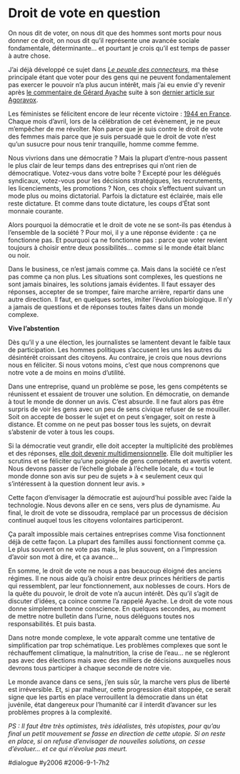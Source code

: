 # Droit de vote en question

On nous dit de voter, on nous dit que des hommes sont morts pour nous donner ce droit, on nous dit qu’il représente une avancée sociale fondamentale, déterminante… et pourtant je crois qu’il est temps de passer à autre chose.

J’ai déjà développé ce sujet dans [*Le peuple des connecteurs*](http://www.tcrouzet.com), ma thèse principale étant que voter pour des gens qui ne peuvent fondamentalement pas exercer le pouvoir n’a plus aucun intérêt, mais j’ai eu envie d’y revenir après [le commentaire de Gérard Ayache](http://www.agoravox.fr/article.php3?id_article=12813#commentaire142431) suite à son [dernier article sur Agoravox](http://www.agoravox.fr/article.php3?id_article=1281).

Les féministes se félicitent encore de leur récente victoire : [1944 en France](http://www.journee-de-la-femme.com/historique-acces-droit-de-vote-des-femmes.htm). Chaque mois d’avril, lors de la célébration de cet évènement, je ne peux m’empêcher de me révolter. Non parce que je suis contre le droit de vote des femmes mais parce que je suis persuadé que le droit de vote n’est qu’un susucre pour nous tenir tranquille, homme comme femme.

Nous vivrions dans une démocratie ? Mais la plupart d’entre-nous passent le plus clair de leur temps dans des entreprises qui n’ont rien de démocratique. Votez-vous dans votre boîte ? Excepté pour les délégués syndicaux, votez-vous pour les décisions stratégiques, les recrutements, les licenciements, les promotions ? Non, ces choix s’effectuent suivant un mode plus ou moins dictatorial. Parfois la dictature est éclairée, mais elle reste dictature. Et comme dans toute dictature, les coups d’État sont monnaie courante.

Alors pourquoi la démocratie et le droit de vote ne se sont-ils pas étendus à l’ensemble de la société ? Pour moi, il y a une réponse évidente : ça ne fonctionne pas. Et pourquoi ça ne fonctionne pas : parce que voter revient toujours à choisir entre deux possibilités… comme si le monde était blanc ou noir.

Dans le business, ce n’est jamais comme ça. Mais dans la société ce n’est pas comme ça non plus. Les situations sont complexes, les questions ne sont jamais binaires, les solutions jamais évidentes. Il faut essayer des réponses, accepter de se tromper, faire marche arrière, repartir dans une autre direction. Il faut, en quelques sortes, imiter l’évolution biologique. Il n’y a jamais de questions et de réponses toutes faites dans un monde complexe.

**Vive l’abstention**

Dès qu’il y a une élection, les journalistes se lamentent devant le faible taux de participation. Les hommes politiques s’accusent les uns les autres du désintérêt croissant des citoyens. Au contraire, je crois que nous devrions nous en féliciter. Si nous votons moins, c’est que nous comprenons que notre vote a de moins en moins d’utilité.

Dans une entreprise, quand un problème se pose, les gens compétents se réunissent et essaient de trouver une solution. En démocratie, on demande à tout le monde de donner un avis. C’est absurde. Il ne faut alors pas être surpris de voir les gens avec un peu de sens civique refuser de se mouiller. Soit on accepte de bosser le sujet et on peut s’engager, soit on reste à distance. Et comme on ne peut pas bosser tous les sujets, on devrait s’abstenir de voter à tous les coups.

Si la démocratie veut grandir, elle doit accepter la multiplicité des problèmes et des réponses, [elle doit devenir multidimensionnelle](../7/de-la-gauche-a-la-droite.md). Elle doit multiplier les scrutins et se féliciter qu’une poignée de gens compétents et avertis votent. Nous devons passer de l’échelle globale à l’échelle locale, du « tout le monde donne son avis sur peu de sujets » à « seulement ceux qui s’intéressent à la question donnent leur avis. »

Cette façon d’envisager la démocratie est aujourd’hui possible avec l’aide la technologie. Nous devons aller en ce sens, vers plus de dynamisme. Au final, le droit de vote se dissoudra, remplacé par un processus de décision continuel auquel tous les citoyens volontaires participeront.

Ça paraît impossible mais certaines entreprises comme Visa fonctionnent déjà de cette façon. La plupart des familles aussi fonctionnent comme ça. Le plus souvent on ne vote pas mais, le plus souvent, on a l’impression d’avoir son mot à dire, et ça avance…

En somme, le droit de vote ne nous a pas beaucoup éloigné des anciens régimes. Il ne nous aide qu’à choisir entre deux princes héritiers de partis qui ressemblent, par leur fonctionnement, aux noblesses de cours. Hors de la quête du pouvoir, le droit de vote n’a aucun intérêt. Dès qu’il s’agit de discuter d’idées, ça coince comme l’a rappelé Ayache. Le droit de vote nous donne simplement bonne conscience. En quelques secondes, au moment de mettre notre bulletin dans l’urne, nous déléguons toutes nos responsabilités. Et puis basta.

Dans notre monde complexe, le vote apparaît comme une tentative de simplification par trop schématique. Les problèmes complexes que sont le réchauffement climatique, la malnutrition, la crise de l’eau… ne se régleront pas avec des élections mais avec des milliers de décisions auxquelles nous devrons tous participer à chaque seconde de notre vie.

Le monde avance dans ce sens, j’en suis sûr, la marche vers plus de liberté est irréversible. Et, si par malheur, cette progression était stoppée, ce serait signe que les partis en place verrouillent la démocratie dans un état juvénile, état dangereux pour l’humanité car il interdit d’avancer sur les problèmes propres à la complexité.

*PS : Il faut être très optimistes, très idéalistes, très utopistes, pour qu’au final un petit mouvement se fasse en direction de cette utopie. Si on reste en place, si on refuse d’envisager de nouvelles solutions, on cesse d’évoluer… et ce qui n’évolue pas meurt.*

#dialogue #y2006 #2006-9-1-7h2
